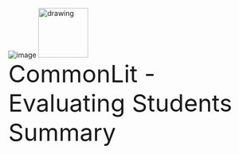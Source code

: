 ![image](https://github.com/jasonheesanglee/kaggle/assets/123557477/7c271495-bfff-48de-8663-2e5aebe3b959)
<img src='https://github.com/jasonheesanglee/kaggle/assets/123557477/9c97486d-e229-4bbe-82f7-cf5cd353c617' alt='drawing'
 width='100'/><br>
 <font size=40> CommonLit - Evaluating Students Summary </font>
